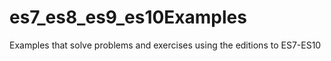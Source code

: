 # es7_es8_es9_es10Examples
Examples that solve problems and exercises using the editions to ES7-ES10
